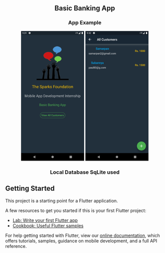## <p align="center"> Basic Banking App</p>



### <p align="center">App Example</p>

<p align="center">
<img src="documents\1.png" width=200/>
<img src="documents\2.png" width=200/>
</p>

### <p align="center">Local Database SqLite used</p>

## Getting Started

This project is a starting point for a Flutter application.

A few resources to get you started if this is your first Flutter project:

- [Lab: Write your first Flutter app](https://flutter.dev/docs/get-started/codelab)
- [Cookbook: Useful Flutter samples](https://flutter.dev/docs/cookbook)

For help getting started with Flutter, view our
[online documentation](https://flutter.dev/docs), which offers tutorials,
samples, guidance on mobile development, and a full API reference.
